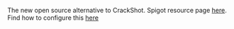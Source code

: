 The new open source alternative to CrackShot. 
Spigot resource page [here](https://www.spigotmc.org/resources/shovel.46696/). 
Find how to configure this [here](https://github.com/BananaPuncher714/Shovel/wiki/The-Shovel-Wiki)
